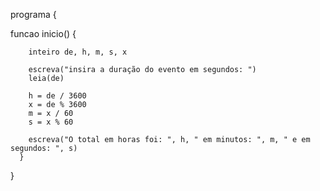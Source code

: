 <!-- LISTA DE EXERCÍCIOS II -->
<!-- 3. Faça um algotitmo que leia o tempo de duração de um evento em uma fábrica expressa em segundos e mostre- o expresso em horas, minutos e segundos. -->

programa 
{

  funcao inicio() 
    {
    
        inteiro de, h, m, s, x
    
        escreva("insira a duração do evento em segundos: ")
        leia(de)
    
        h = de / 3600
        x = de % 3600
        m = x / 60
        s = x % 60
    
        escreva("O total em horas foi: ", h, " em minutos: ", m, " e em segundos: ", s)
      }
}
